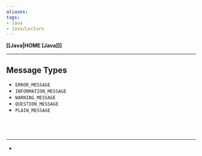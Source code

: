 ```yaml
---
aliases:
tags:
- Java
- Java/Lecture
---
```

**[[Java|HOME [Java]]]**

---
## Message Types
- `ERROR_MESSAGE`
- `INFORMATION_MESSAGE`
- `WARNING_MESSAGE`
- `QUESTION_MESSAGE`
- `PLAIN_MESSAGE`

<br>

# 
---
- 
